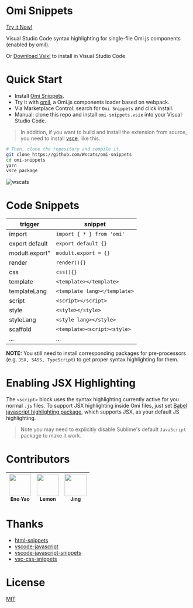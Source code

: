 # Omi Snippets

[Try it Now!](https://marketplace.visualstudio.com/items?itemName=Wscats.omi-snippets)

Visual Studio Code syntax highlighting for single-file Omi.js components (enabled by omil).

Or [Download Vsix!](https://github.com/Wscats/omi-snippets/releases/download/0.27/omi-snippets-0.2.7.vsix) to install in Visual Studio Code

# Quick Start

- Install [Omi Snippets](https://marketplace.visualstudio.com/items?itemName=Wscats.omi-snippets).
- Try it with [omil](https://github.com/Wscats/omil), a Omi.js components loader based on webpack.
- Via Marketplace Control: search for `Omi Snippets` and click install.
- Manual: clone this repo and install `omi-snippets.vsix` into your Visual Studio Code.
> In addition, if you want to build and install the extension from source, you need to install [vsce](https://code.visualstudio.com/api/working-with-extensions/publishing-extension), like this.

```bash
# Then, clone the repository and compile it.
git clone https://github.com/Wscats/omi-snippets
cd omi-snippets
yarn
vsce package
```
![wscats](https://wscats.github.io/omi-snippets/images/omi-snippets.gif)

# Code Snippets

|trigger|snippet|
|-|-|
|import|`import { * } from 'omi'`|
|export default|`export default {}`|
|modult.export"|`modult.export = {}`|
|render|`render(){}`|
|css|`css(){}`|
|template|`<template></template>`|
|templateLang|`<template lang></template>`|
|script|`<script></script>`|
|style|`<style></style>`|
|styleLang|`<style lang></style>`|
|scaffold|`<template><script><style>`|
|...|...|

**NOTE:** You still need to install corresponding packages for pre-processors (e.g. `JSX, SASS, TypeScript`) to get proper syntax highlighting for them.

# Enabling JSX Highlighting

The `<script>` block uses the syntax highlighting currently active for you normal `.js` files. To support JSX highlighting inside Omi files, just set [Babel javascript highlighting package](https://packagecontrol.io/packages/Babel), which supports JSX, as your default JS highlighting. 

> Note you may need to explicitly disable Sublime's default `JavaScript` package to make it work.

# Contributors

| [<img src="https://avatars1.githubusercontent.com/u/17243165?s=460&v=4" width="60px;"/><br /><sub>Eno Yao</sub>](https://github.com/Wscats)|  <img src="https://wscats.github.io/omi-snippets/images/lemon.png" width="60px;"/><br /><sub>Lemon</sub>  |  <img src="https://wscats.github.io/omi-snippets/images/jing.jpg" width="60px;"/><br /><sub>Jing</sub>  |
| - | - | - |


# Thanks

- [html-snippets](https://github.com/abusaidm/html-snippets)
- [vscode-javascript](https://github.com/xabikos/vscode-javascript)
- [vscode-javascript-snippets](https://github.com/nathanchapman/vscode-javascript-snippets)
- [vsc-css-snippets](https://github.com/joy-yu/vsc-css-snippets)

# License

[MIT](http://opensource.org/licenses/MIT)